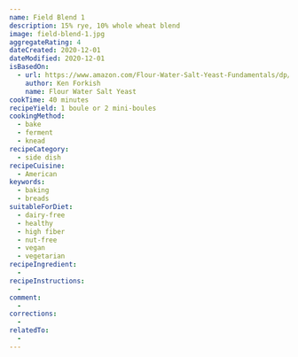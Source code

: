 ```yaml
---
name: Field Blend 1
description: 15% rye, 10% whole wheat blend
image: field-blend-1.jpg
aggregateRating: 4
dateCreated: 2020-12-01
dateModified: 2020-12-01
isBasedOn:
  - url: https://www.amazon.com/Flour-Water-Salt-Yeast-Fundamentals/dp/160774273X
    author: Ken Forkish
    name: Flour Water Salt Yeast
cookTime: 40 minutes
recipeYield: 1 boule or 2 mini-boules
cookingMethod:
  - bake
  - ferment
  - knead
recipeCategory:
  - side dish
recipeCuisine:
  - American
keywords:
  - baking
  - breads
suitableForDiet:
  - dairy-free
  - healthy
  - high fiber
  - nut-free
  - vegan
  - vegetarian
recipeIngredient:
  -
recipeInstructions:
  -
comment:
  -
corrections:
  -
relatedTo:
  -
---
```

